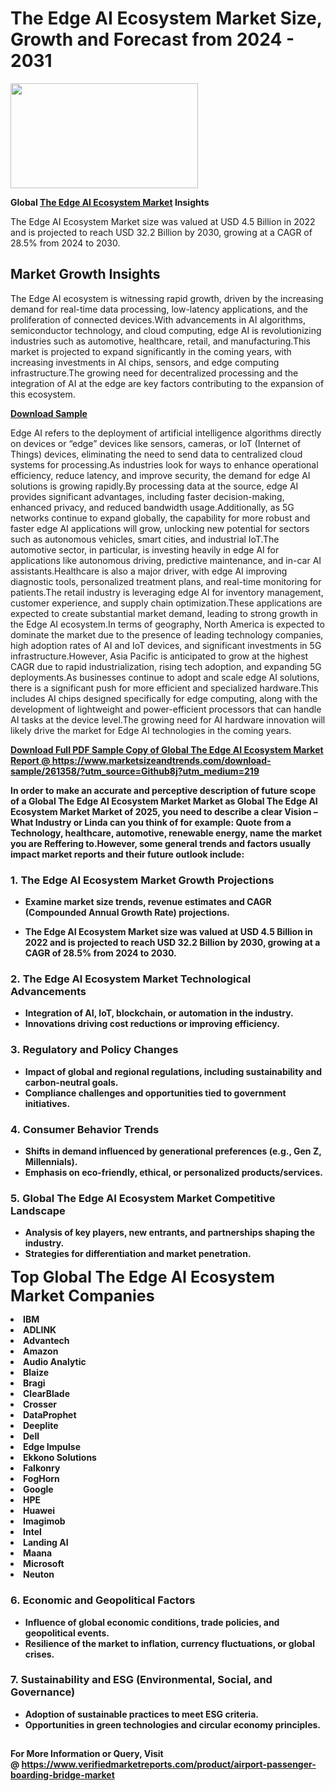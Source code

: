 <H1>The Edge AI Ecosystem Market Size, Growth and Forecast from 2024 - 2031</H1><img class="aligncenter size-medium wp-image-584254" src="https://thirdeyenews.in/wp-content/uploads/2024/09/Global-Market-Research-300x168.jpeg" alt="" width="300" height="168" /><p><strong>Global&nbsp;<a href="https://www.marketsizeandtrends.com/download-sample/261358/?utm_source=Github8j?utm_medium=219">The Edge AI Ecosystem Market</a> Insights</strong></p><p>The Edge AI Ecosystem Market size was valued at USD 4.5 Billion in 2022 and is projected to reach USD 32.2 Billion by 2030, growing at a CAGR of 28.5% from 2024 to 2030.</p><p><h2>Market Growth Insights</h2> <p>The Edge AI ecosystem is witnessing rapid growth, driven by the increasing demand for real-time data processing, low-latency applications, and the proliferation of connected devices.With advancements in AI algorithms, semiconductor technology, and cloud computing, edge AI is revolutionizing industries such as automotive, healthcare, retail, and manufacturing.This market is projected to expand significantly in the coming years, with increasing investments in AI chips, sensors, and edge computing infrastructure.The growing need for decentralized processing and the integration of AI at the edge are key factors contributing to the expansion of this ecosystem.</p> <p><strong><a href="#">Download Sample</a></strong></p> <p>Edge AI refers to the deployment of artificial intelligence algorithms directly on devices or “edge” devices like sensors, cameras, or IoT (Internet of Things) devices, eliminating the need to send data to centralized cloud systems for processing.As industries look for ways to enhance operational efficiency, reduce latency, and improve security, the demand for edge AI solutions is growing rapidly.By processing data at the source, edge AI provides significant advantages, including faster decision-making, enhanced privacy, and reduced bandwidth usage.Additionally, as 5G networks continue to expand globally, the capability for more robust and faster edge AI applications will grow, unlocking new potential for sectors such as autonomous vehicles, smart cities, and industrial IoT.The automotive sector, in particular, is investing heavily in edge AI for applications like autonomous driving, predictive maintenance, and in-car AI assistants.Healthcare is also a major driver, with edge AI improving diagnostic tools, personalized treatment plans, and real-time monitoring for patients.The retail industry is leveraging edge AI for inventory management, customer experience, and supply chain optimization.These applications are expected to create substantial market demand, leading to strong growth in the Edge AI ecosystem.In terms of geography, North America is expected to dominate the market due to the presence of leading technology companies, high adoption rates of AI and IoT devices, and significant investments in 5G infrastructure.However, Asia Pacific is anticipated to grow at the highest CAGR due to rapid industrialization, rising tech adoption, and expanding 5G deployments.As businesses continue to adopt and scale edge AI solutions, there is a significant push for more efficient and specialized hardware.This includes AI chips designed specifically for edge computing, along with the development of lightweight and power-efficient processors that can handle AI tasks at the device level.The growing need for AI hardware innovation will likely drive the market for Edge AI technologies in the coming years.<p><strong><a href="#"></p><p><span class=""><strong>Download Full PDF Sample Copy of Global The Edge AI Ecosystem Market Report</strong> @ <a href="https://www.marketsizeandtrends.com/download-sample/261358/?utm_source=Github8j?utm_medium=219" target="_blank">https://www.marketsizeandtrends.com/download-sample/261358/?utm_source=Github8j?utm_medium=219</a></span></p><p>In order to make an accurate and perceptive description of future scope of a Global&nbsp;The Edge AI Ecosystem Market Market as Global&nbsp;The Edge AI Ecosystem Market Market of 2025, you need to describe a clear Vision &ndash; What Industry or Linda can you think of for example: Quote from a Technology, healthcare, automotive, renewable energy, name the market you are Reffering to.However, some general trends and factors usually impact market reports and their future outlook include:</p><h3>1.&nbsp;<strong>The Edge AI Ecosystem Market Growth Projections</strong></h3><ul><li>Examine market size trends, revenue estimates and CAGR (Compounded Annual Growth Rate) projections.</li><li><p>The Edge AI Ecosystem Market size was valued at USD 4.5 Billion in 2022 and is projected to reach USD 32.2 Billion by 2030, growing at a CAGR of 28.5% from 2024 to 2030.</p></li></ul><h3>2.&nbsp;<strong>The Edge AI Ecosystem Market Technological Advancements</strong></h3><ul><li>Integration of AI, IoT, blockchain, or automation in the industry.</li><li>Innovations driving cost reductions or improving efficiency.</li></ul><h3>3.&nbsp;<strong>Regulatory and Policy Changes</strong></h3><ul><li>Impact of global and regional regulations, including sustainability and carbon-neutral goals.</li><li>Compliance challenges and opportunities tied to government initiatives.</li></ul><h3>4.&nbsp;<strong>Consumer Behavior Trends</strong></h3><ul><li>Shifts in demand influenced by generational preferences (e.g., Gen Z, Millennials).</li><li>Emphasis on eco-friendly, ethical, or personalized products/services.</li></ul><h3>5.&nbsp;<strong>Global The Edge AI Ecosystem Market Competitive Landscape</strong></h3><ul><li>Analysis of key players, new entrants, and partnerships shaping the industry.</li><li>Strategies for differentiation and market penetration.</li></ul><p data-pm-slice="1 1 []"><span style="color: inherit; font-family: inherit; font-size: 25px;">Top Global The Edge AI Ecosystem Market Companies</span></p><div class="" data-test-id=""><p><li>IBM</li><li> ADLINK</li><li> Advantech</li><li> Amazon</li><li> Audio Analytic</li><li> Blaize</li><li> Bragi</li><li> ClearBlade</li><li> Crosser</li><li> DataProphet</li><li> Deeplite</li><li> Dell</li><li> Edge Impulse</li><li> Ekkono Solutions</li><li> Falkonry</li><li> FogHorn</li><li> Google</li><li> HPE</li><li> Huawei</li><li> Imagimob</li><li> Intel</li><li> Landing AI</li><li> Maana</li><li> Microsoft</li><li> Neuton</li></p></div><h3>6.&nbsp;<strong>Economic and Geopolitical Factors</strong></h3><ul><li>Influence of global economic conditions, trade policies, and geopolitical events.</li><li>Resilience of the market to inflation, currency fluctuations, or global crises.</li></ul><h3>7.&nbsp;<strong>Sustainability and ESG (Environmental, Social, and Governance)</strong></h3><ul><li>Adoption of sustainable practices to meet ESG criteria.</li><li>Opportunities in green technologies and circular economy principles.</li></ul><h2><strong style="font-size: 14px;">For More Information or Query, Visit @&nbsp;</strong><a style="background-color: #ffffff; font-size: 14px;" href="https://www.marketsizeandtrends.com/report/the-edge-ai-ecosystem-market/" target="_blank">https://www.verifiedmarketreports.com/product/airport-passenger-boarding-bridge-market</a></h2>